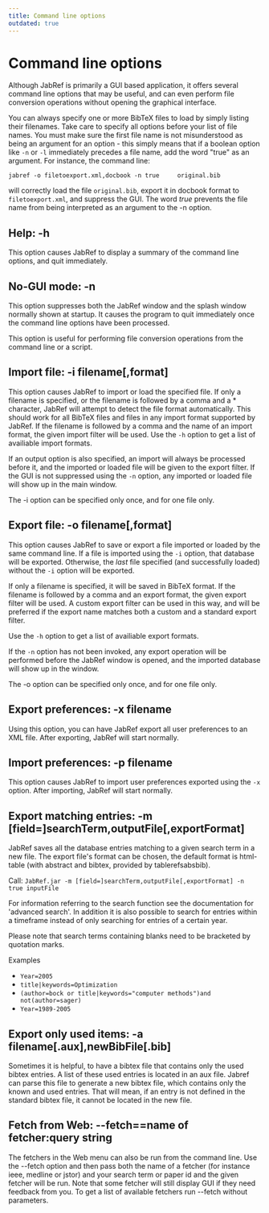 ```yaml
---
title: Command line options
outdated: true
---
```


# Command line options

Although JabRef is primarily a GUI based application, it offers several command line options that may be useful, and can even perform file conversion operations without opening the graphical interface.

You can always specify one or more BibTeX files to load by simply listing their filenames. Take care to specify all options before your list of file names. You must make sure the first file name is not misunderstood as being an argument for an option - this simply means that if a boolean option like `-n` or `-l` immediately precedes a file name, add the word "true" as an argument. For instance, the command line:

`jabref -o filetoexport.xml,docbook -n true     original.bib`

will correctly load the file `original.bib`, export it in docbook format to `filetoexport.xml`, and suppress the GUI. The word *true* prevents the file name from being interpreted as an argument to the -n option.

## Help: -h

This option causes JabRef to display a summary of the command line options, and quit immediately.

## No-GUI mode: -n

This option suppresses both the JabRef window and the splash window normally shown at startup. It causes the program to quit immediately once the command line options have been processed.

This option is useful for performing file conversion operations from the command line or a script.

## Import file: -i filename\[,format\]

This option causes JabRef to import or load the specified file. If only a filename is specified, or the filename is followed by a comma and a \* character, JabRef will attempt to detect the file format automatically. This should work for all BibTeX files and files in any import format supported by JabRef. If the filename is followed by a comma and the name of an import format, the given import filter will be used. Use the `-h` option to get a list of availiable import formats.

If an output option is also specified, an import will always be processed before it, and the imported or loaded file will be given to the export filter. If the GUI is not suppressed using the `-n` option, any imported or loaded file will show up in the main window.

The -i option can be specified only once, and for one file only.

## Export file: -o filename\[,format\]

This option causes JabRef to save or export a file imported or loaded by the same command line. If a file is imported using the `-i` option, that database will be exported. Otherwise, the *last* file specified (and successfully loaded) without the `-i` option will be exported.

If only a filename is specified, it will be saved in BibTeX format. If the filename is followed by a comma and an export format, the given export filter will be used. A custom export filter can be used in this way, and will be preferred if the export name matches both a custom and a standard export filter.

Use the `-h` option to get a list of availiable export formats.

If the `-n` option has not been invoked, any export operation will be performed before the JabRef window is opened, and the imported database will show up in the window.

The -o option can be specified only once, and for one file only.

## Export preferences: -x filename

Using this option, you can have JabRef export all user preferences to an XML file. After exporting, JabRef will start normally.

## Import preferences: -p filename

This option causes JabRef to import user preferences exported using the `-x` option. After importing, JabRef will start normally.

## Export matching entries: -m \[field=\]searchTerm,outputFile\[,exportFormat\]

JabRef saves all the database entries matching to a given search term in a new file. The export file's format can be chosen, the default format is html-table (with abstract and bibtex, provided by tablerefsabsbib).

Call: `JabRef.jar -m [field=]searchTerm,outputFile[,exportFormat] -n true inputFile`

For information referring to the search function see the documentation for 'advanced search'. In addition it is also possible to search for entries within a timeframe instead of only searching for entries of a certain year.

Please note that search terms containing blanks need to be bracketed by quotation marks.

Examples

-   `Year=2005`
-   `title|keywords=Optimization`
-   `(author=bock or title|keywords="computer methods")and not(author=sager)`
-   `Year=1989-2005`

## Export only used items: -a filename\[.aux\],newBibFile\[.bib\]

Sometimes it is helpful, to have a bibtex file that contains only the used bibtex entries. A list of these used entries is located in an aux file. Jabref can parse this file to generate a new bibtex file, which contains only the known and used entries. That will mean, if an entry is not defined in the standard bibtex file, it cannot be located in the new file.

## Fetch from Web: --fetch==name of fetcher:query string

The fetchers in the Web menu can also be run from the command line. Use the --fetch option and then pass both the name of a fetcher (for instance ieee, medline or jstor) and your search term or paper id and the given fetcher will be run. Note that some fetcher will still display GUI if they need feedback from you. To get a list of available fetchers run --fetch without parameters.

